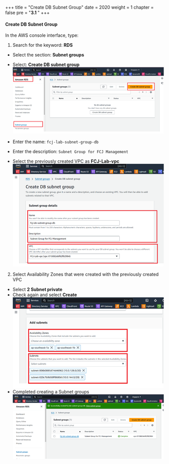 +++
title = "Create DB Subnet Group"
date = 2020
weight = 1
chapter = false
pre = "<b>3.1 </b>"
+++

#### Create DB Subnet Group

In the AWS console interface, type:

1. Search for the keyword: **RDS**

- Select the section: **Subnet groups**
- Select: **Create DB subnet group**
  ![Subnet DB](/images/3/3_1/1.png?width=90pc)

- Enter the name: `fcj-lab-subnet-group-db`
- Enter the description: `Subnet Group for FCJ Management`
- Select the previously created VPC as **FCJ-Lab-vpc**
  ![Info Subnet DB](/images/3/3_1/2.png?width=90pc)

2. Select Availability Zones that were created with the previously created VPC

- Select **2 Subnet private**
- Check again and select **Create**
  ![Create Subnet DB](/images/3/3_1/3.png?width=90pc)
- Completed creating a Subnet groups
  ![Create Success](/images/3/3_1/4.png?width=90pc)
